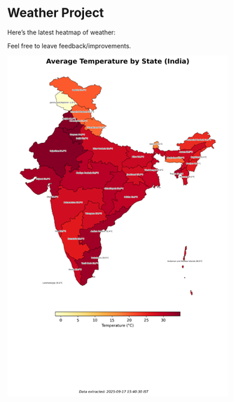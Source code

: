 # Weather Project

Here’s the latest heatmap of weather:

Feel free to leave feedback/improvements.

![India Heatmap](docs/assets/india_heatmap.png?v=CA8918)

